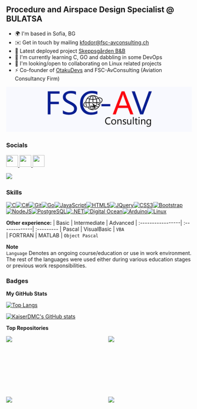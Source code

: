 Procedure and Airspace Design Specialist @ BULATSA
-------------------------------



*   🌍  I'm based in Sofia, BG
*   ✉️  Get in touch by mailing [kfodor@fsc-avconsulting.ch](mailto:kfodor@fsc-avconsulting.ch)
*   🚀  Latest deployed project [Skeppsgården B&B](https://skeppsgardenbb.se)
*   🧠  I'm currently learning C, GO and dabbling in some DevOps
*   🤝  I'm looking/open to collaborating on Linux related projects
*   ⚡  Co-founder of [OtakuDevs](https://otakudevs.net/) and FSC-AvConsulting (Aviation Consultancy Firm)

<p align="center">
  <img src="Logo_Kris_Banner_kopieren.jpg" alt="Banner FSC-AVC"/>
</p>
                  
### Socials
<p align="left"> <a href="https://discord.com/users/kaiserdmc" target="_blank" rel="noreferrer"> <picture> <source media="(prefers-color-scheme: dark)" srcset="undefined" /> <source media="(prefers-color-scheme: light)" srcset="https://raw.githubusercontent.com/danielcranney/readme-generator/main/public/icons/socials/discord.svg" /> <img src="https://raw.githubusercontent.com/danielcranney/readme-generator/main/public/icons/socials/discord.svg" width="32" height="32" /> </picture> </a> <a href="https://www.github.com/KaiserDMC" target="_blank" rel="noreferrer"> <picture> <source media="(prefers-color-scheme: dark)" srcset="https://raw.githubusercontent.com/danielcranney/readme-generator/main/public/icons/socials/github-dark.svg" /> <source media="(prefers-color-scheme: light)" srcset="https://raw.githubusercontent.com/danielcranney/readme-generator/main/public/icons/socials/github.svg" /> <img src="https://raw.githubusercontent.com/danielcranney/readme-generator/main/public/icons/socials/github.svg" width="32" height="32" /> </picture> </a> <a href="https://www.linkedin.com/in/krisztian-fodor-566372a8/" target="_blank" rel="noreferrer"> <picture> <source media="(prefers-color-scheme: dark)" srcset="https://raw.githubusercontent.com/danielcranney/readme-generator/main/public/icons/socials/linkedin-dark.svg" /> <source media="(prefers-color-scheme: light)" srcset="https://raw.githubusercontent.com/danielcranney/readme-generator/main/public/icons/socials/linkedin.svg" /> <img src="https://raw.githubusercontent.com/danielcranney/readme-generator/main/public/icons/socials/linkedin.svg" width="32" height="32" /> </picture> </a></p>

<a href="https://www.github.com/KaiserDMC" target="_blank" rel="noreferrer"><img src="https://img.shields.io/github/followers/KaiserDMC?logo=github&style=for-the-badge&color=facc15&labelColor=0f172a" /></a>

### Skills 
<p align="left">
<a href="https://docs.microsoft.com/en-us/cpp/?view=msvc-170" target="_blank" rel="noreferrer"><img src="https://raw.githubusercontent.com/danielcranney/readme-generator/main/public/icons/skills/c-colored.svg" width="36" height="36" alt="C" /></a><a href="https://docs.microsoft.com/en-us/dotnet/csharp/" target="_blank" rel="noreferrer"><img src="https://raw.githubusercontent.com/danielcranney/readme-generator/main/public/icons/skills/csharp-colored.svg" width="36" height="36" alt="C#" /></a><a href="https://git-scm.com/" target="_blank" rel="noreferrer"><img src="https://raw.githubusercontent.com/danielcranney/readme-generator/main/public/icons/skills/git-colored.svg" width="36" height="36" alt="Git" /></a><a href="https://go.dev/doc/" target="_blank" rel="noreferrer"><img src="https://raw.githubusercontent.com/danielcranney/readme-generator/main/public/icons/skills/go-colored.svg" width="36" height="36" alt="Go" /></a><a href="https://developer.mozilla.org/en-US/docs/Web/JavaScript" target="_blank" rel="noreferrer"><img src="https://raw.githubusercontent.com/danielcranney/readme-generator/main/public/icons/skills/javascript-colored.svg" width="36" height="36" alt="JavaScript" /></a><a href="https://developer.mozilla.org/en-US/docs/Glossary/HTML5" target="_blank" rel="noreferrer"><img src="https://raw.githubusercontent.com/danielcranney/readme-generator/main/public/icons/skills/html5-colored.svg" width="36" height="36" alt="HTML5" /></a><a href="https://jquery.com/" target="_blank" rel="noreferrer"><img src="https://raw.githubusercontent.com/danielcranney/readme-generator/main/public/icons/skills/jquery-colored.svg" width="36" height="36" alt="JQuery" /></a><a href="https://www.w3.org/TR/CSS/#css" target="_blank" rel="noreferrer"><img src="https://raw.githubusercontent.com/danielcranney/readme-generator/main/public/icons/skills/css3-colored.svg" width="36" height="36" alt="CSS3" /></a><a href="https://getbootstrap.com/" target="_blank" rel="noreferrer"><img src="https://raw.githubusercontent.com/danielcranney/readme-generator/main/public/icons/skills/bootstrap-colored.svg" width="36" height="36" alt="Bootstrap" /></a><a href="https://nodejs.org/en/" target="_blank" rel="noreferrer"><img src="https://raw.githubusercontent.com/danielcranney/readme-generator/main/public/icons/skills/nodejs-colored.svg" width="36" height="36" alt="NodeJS" /></a><a href="https://www.postgresql.org/" target="_blank" rel="noreferrer"><img src="https://raw.githubusercontent.com/danielcranney/readme-generator/main/public/icons/skills/postgresql-colored.svg" width="36" height="36" alt="PostgreSQL" /></a><a href="https://dotnet.microsoft.com/en-us/" target="_blank" rel="noreferrer"><img src="https://raw.githubusercontent.com/danielcranney/readme-generator/main/public/icons/skills/dot-net-colored.svg" width="36" height="36" alt=".NET" /></a><a href="https://www.digitalocean.com" target="_blank" rel="noreferrer"><img src="https://raw.githubusercontent.com/danielcranney/readme-generator/main/public/icons/skills/digitalocean-colored.svg" width="36" height="36" alt="Digital Ocean" /></a><a href="https://store.arduino.cc/?gclid=Cj0KCQjw2eilBhCCARIsAG0Pf8uueBifykWcsSS4LPESeGQfxGVKJYnzV7bz471XfknQJy_1VINVWM8aAkLtEALw_wcB" target="_blank" rel="noreferrer"><img src="https://raw.githubusercontent.com/danielcranney/readme-generator/main/public/icons/skills/arduino-colored.svg" width="36" height="36" alt="Arduino" /></a><a href="https://www.linux.org" target="_blank" rel="noreferrer"><img src="https://raw.githubusercontent.com/danielcranney/readme-generator/main/public/icons/skills/linux-colored.svg" width="36" height="36" alt="Linux" /></a>
</p>

**Other experience:** 
| Basic				| Intermediate  | Advanced
| :-----------------| :-------------| :---------
| Pascal			| VisualBasic	| `VBA`		
| FORTRAN			| MATLAB
| `Object Pascal`

**Note**  
`Language` Denotes an ongoing course/education or use in work environment.  
The rest of the languages were used either during various education stages or previous work responsibilities.

### Badges

<b>My GitHub Stats</b>

[![Top Langs](https://readme-stats.clckblog.space/api/top-langs/?username=kaiserdmc&show_icons=true&layout=compact&theme=tokyonight&count_private=true)](https://github.com/anuraghazra/github-readme-stats)

<a href="http://www.github.com/KaiserDMC"><img src="https://github-readme-stats.vercel.app/api?username=KaiserDMC&show_icons=true&hide=&count_private=true&title_color=facc15&text_color=ffffff&icon_color=facc15&bg_color=0f172a&hide_border=true&show_icons=true" alt="KaiserDMC's GitHub stats" /></a>

<b>Top Repositories</b>

<div width="100%" align="center"><a href="https://github.com/KaiserDMC/Software-Engineering---CSharp-Path---SoftUni" align="left"><img align="left" width="45%" src="https://github-readme-stats.vercel.app/api/pin/?username=KaiserDMC&repo=Software-Engineering---CSharp-Path---SoftUni&title_color=facc15&text_color=ffffff&icon_color=facc15&bg_color=0f172a&hide_border=true&locale=en" /></a><a href="https://github.com/KaiserDMC/ZipForJudge" align="right"><img align="right" width="45%" src="https://github-readme-stats.vercel.app/api/pin/?username=KaiserDMC&repo=ZipForJudge&title_color=facc15&text_color=ffffff&icon_color=facc15&bg_color=0f172a&hide_border=true&locale=en" /></a></div><br /><br /><br />

<br /><br /><br /><br /><br />

<div width="100%" align="center"><a href="https://github.com/KaiserDMC/InitialSetupProgramInstaller" align="left"><img align="left" width="45%" src="https://github-readme-stats.vercel.app/api/pin/?username=KaiserDMC&repo=InitialSetupProgramInstaller&title_color=facc15&text_color=ffffff&icon_color=facc15&bg_color=0f172a&hide_border=true&locale=en" /></a><a href="https://github.com/KaiserDMC/Sky-Tracker-App" align="right"><img align="right" width="45%" src="https://github-readme-stats.vercel.app/api/pin/?username=KaiserDMC&repo=Sky-Tracker-App&title_color=facc15&text_color=ffffff&icon_color=facc15&bg_color=0f172a&hide_border=true&locale=en" /></a></div>
